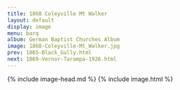 ```yaml
---
title: 1868 Coleyville Mt Walker
layout: default
display: image
menu: barq
album: German Baptist Churches Album
image: 1868-Coleyville-Mt_Walker.jpg
prev: 1865-Black_Gully.html
next: 1869-Vernor-Tarampa-1926.html
---
```

{% include image-head.md %}
{% include image.html %}